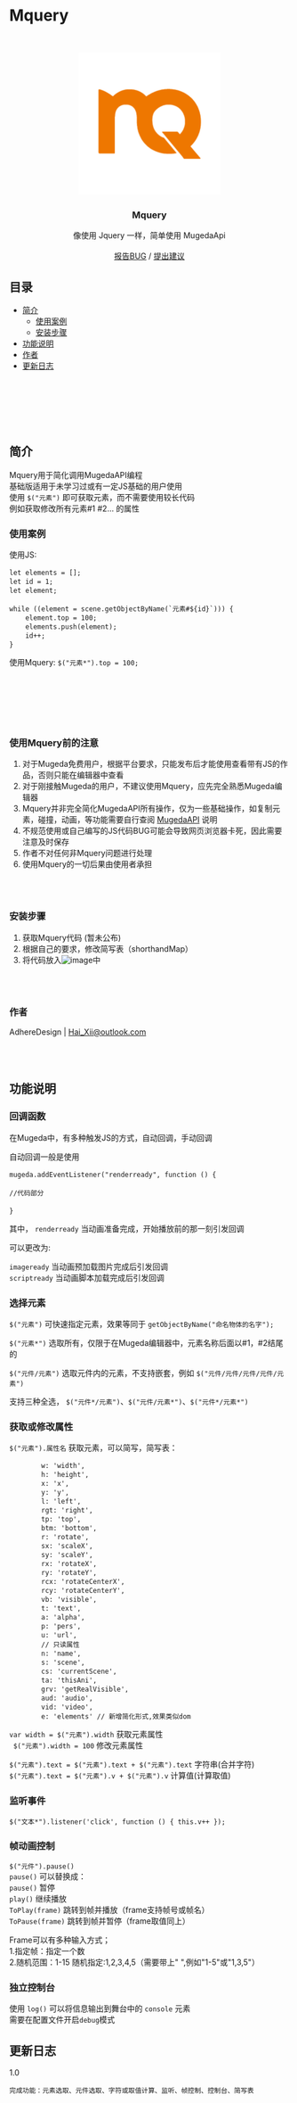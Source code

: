 

# Mquery

<!-- PROJECT LOGO -->
<br />

<p align="center">
    <img src="Mquery.png" alt="Logo" width="255" height="255">
  <h3 align="center">Mquery</h3>
  <p align="center">
    像使用 Jquery 一样，简单使用 MugedaApi
    <br />
    <br />
    <a href="https://github.com/AdhereDesign/MQuery/issues">报告BUG</a>  / <a href="https://github.com/AdhereDesign/MQuery/issues">提出建议</a>
  </p>

</p>

 
## 目录

- [简介](#简介)
  - [使用案例](#使用案例)
  - [安装步骤](#安装步骤)
- [功能说明](#功能说明)
- [作者](#作者)
- [更新日志](#更新日志)
<br>
<br>
<br>
<br>
<br>

## 简介

Mquery用于简化调用MugedaAPI编程<br>
基础版适用于未学习过或有一定JS基础的用户使用<br>
使用 `$("元素")` 即可获取元素，而不需要使用较长代码<br>
例如获取修改所有元素#1 #2… 的属性

### 使用案例
使用JS:

```
let elements = [];
let id = 1;
let element;

while ((element = scene.getObjectByName(`元素#${id}`))) {
    element.top = 100;
    elements.push(element);
    id++;
}
```

使用Mquery:
`$("元素*").top = 100;`

<br>
<br>
<br>
<br>
<br>


### 使用Mquery前的注意

1. 对于Mugeda免费用户，根据平台要求，只能发布后才能使用查看带有JS的作品，否则只能在编辑器中查看
2. 对于刚接触Mugeda的用户，不建议使用Mquery，应先完全熟悉Mugeda编辑器
3. Mquery并非完全简化MugedaAPI所有操作，仅为一些基础操作，如复制元素，碰撞，动画，等功能需要自行查阅 [MugedaAPI](https://card.mugeda.com/mugedaApiDoc/index.html) 说明
4. 不规范使用或自己编写的JS代码BUG可能会导致网页浏览器卡死，因此需要注意及时保存
5. 作者不对任何非Mquery问题进行处理
6. 使用Mquery的一切后果由使用者承担
   
<br>
<br>

### 安装步骤

1. 获取Mquery代码 (暂未公布)
2. 根据自己的要求，修改简写表（shorthandMap）
3. 将代码放入![image](https://github.com/user-attachments/assets/ef92261c-5b1e-499e-93dc-180ed254bf60)中
   
<br>
<br>

### 作者

AdhereDesign | Hai_Xii@outlook.com

<br>
<br>

## 功能说明

### 回调函数

在Mugeda中，有多种触发JS的方式，自动回调，手动回调

自动回调一般是使用
```
mugeda.addEventListener("renderready", function () {

//代码部分

}
```
其中，
`renderready` 当动画准备完成，开始播放前的那一刻引发回调

可以更改为:

`imageready` 当动画预加载图片完成后引发回调<br>
`scriptready` 当动画脚本加载完成后引发回调


### 选择元素

`$("元素")` 可快速指定元素，效果等同于 `getObjectByName("命名物体的名字");`

`$("元素*")` 选取所有，仅限于在Mugeda编辑器中，元素名称后面以#1，#2结尾的

`$("元件/元素")` 选取元件内的元素，不支持嵌套，例如 `$("元件/元件/元件/元件/元素") `

支持三种全选，	`$("元件*/元素")`、`$("元件/元素*")`、`$("元件*/元素*")` 

### 获取或修改属性

`$("元素").属性名` 获取元素，可以简写，简写表：

```
        w: 'width',
        h: 'height',
        x: 'x',
        y: 'y',
        l: 'left',
        rgt: 'right',
        tp: 'top',
        btm: 'bottom',
        r: 'rotate',
        sx: 'scaleX',
        sy: 'scaleY',
        rx: 'rotateX',
        ry: 'rotateY',
        rcx: 'rotateCenterX',
        rcy: 'rotateCenterY',
        vb: 'visible',
        t: 'text', 
        a: 'alpha',
        p: 'pers',
        u: 'url',
        // 只读属性
        n: 'name',
        s: 'scene',
        cs: 'currentScene',
        ta: 'thisAni',
        grv: 'getRealVisible',
        aud: 'audio',
        vid: 'video',
        e: 'elements' // 新增简化形式,效果类似dom

```

`var width = $("元素").width` 获取元素属性<br>
` $("元素").width = 100` 修改元素属性<br>

`$("元素").text = $("元素").text + $("元素").text` 字符串(合并字符)<br>
`$("元素").text = $("元素").v + $("元素").v` 计算值(计算取值)<br>

### 监听事件 

`$("文本*").listener('click', function () { this.v++ });`<br>

### 帧动画控制

  `$("元件").pause()`<br>
  `pause()` 可以替换成：<br>
    `pause()`  暂停 <br>
    `play()`  继续播放 <br>
    `ToPlay(frame)`  跳转到帧并播放（frame支持帧号或帧名） <br>
    `ToPause(frame)`  跳转到帧并暂停（frame取值同上） <br>

Frame可以有多种输入方式； <br>
1.指定帧：指定一个数 <br>
2.随机范围：1-15 随机指定:1,2,3,4,5（需要带上" ",例如"1-5"或"1,3,5"）<br>

### 独立控制台

使用 `log()` 可以将信息输出到舞台中的 `console` 元素<br>
需要在配置文件开启`debug`模式<br>


## 更新日志
1.0
```
完成功能：元素选取、元件选取、字符或取值计算、监听、帧控制、控制台、简写表
```
